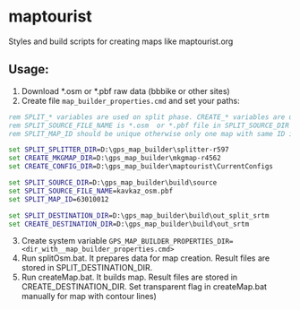 # maptourist
Styles and build scripts for creating maps like maptourist.org

## Usage:
1. Download *.osm or *.pbf raw data (bbbike or other sites)
2. Create file `map_builder_properties.cmd` and set your paths:
```bat
rem SPLIT_* variables are used on split phase. CREATE_* variables are used on map creation phase.
rem SPLIT_SOURCE_FILE_NAME is *.osm  or *.pbf file in SPLIT_SOURCE_DIR directory
rem SPLIT_MAP_ID should be unique otherwise only one map with same ID is visible

set SPLIT_SPLITTER_DIR=D:\gps_map_builder\splitter-r597
set CREATE_MKGMAP_DIR=D:\gps_map_builder\mkgmap-r4562
set CREATE_CONFIG_DIR=D:\gps_map_builder\maptourist\CurrentConfigs

set SPLIT_SOURCE_DIR=D:\gps_map_builder\build\source
set SPLIT_SOURCE_FILE_NAME=kavkaz_osm.pbf
set SPLIT_MAP_ID=63010012

set SPLIT_DESTINATION_DIR=D:\gps_map_builder\build\out_split_srtm
set CREATE_DESTINATION_DIR=D:\gps_map_builder\build\out_srtm
```
3. Create system variable `GPS_MAP_BUILDER_PROPERTIES_DIR=<dir_with__map_builder_properties.cmd>`
4. Run splitOsm.bat. It prepares data for map creation. Result files are stored in SPLIT_DESTINATION_DIR.
5. Run createMap.bat. It builds map. Result files are stored in CREATE_DESTINATION_DIR. Set transparent flag in createMap.bat manually for map with contour lines)